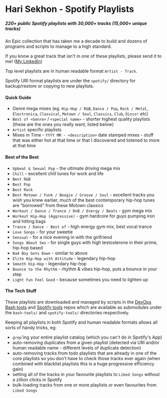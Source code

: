 Hari Sekhon - Spotify Playlists
===============================

##### 220+ public Spotify playlists with 30,000+ tracks (15,000+ unique tracks)

An Epic collection that has taken me a decade to build and dozens of programs and scripts to manage to a high standard.

If you know a great track that isn't in one of these playlists, please send it to me! ([My LinkedIn](https://www.linkedin.com/in/harisekhon))

Top level playlists are in human readable format `Artist - Track`.

Spotify URI format playlists are under the `spotify/` directory for backup/restore or copying to new playlists.

#### Quick Guide

-  Genre mega mixes (eg. `Hip-Hop / R&B`, `Dance / Pop`, `Rock / Metal`, `Electronica`, `Classical`, `Motown / Soul`, `Classics`, `Club`, `Disco!` etc)
- `Best of <Genre>` / `<special name>` - shorter highest quality playlists (these are the ones you really want, listed below)
- `Artist` specific playlists
- Mixes in Time - `YYYY MM - <description>` date stamped mixes - stuff that was either hot at that time or that I discovered and listened to more at that time

#### Best of the Best

- `Upbeat & Sexual Pop` - the ultimate driving mega mix
- `Chill` - excellent chill tunes for work and life
- `Best R&B`
- `Best Pop`
- `Best Rock`
- `Best Motown / Funk / Boogie / Groove / Soul` - excellent tracks you wish you knew earlier, much of the best contemporary hip-hop tunes are "borrowed" from these Motown classics
- `Workout / Dance / Trance / DnB / Energy / Beats` - gym mega mix
- `Workout Hip-Hop (Aggressive)` - gym hardcore for guys pumping iron and hitting bags
- `Trance / Dance - Best of` - high energy gym mix, best vocal trance
- `Love Songs` - for your sweetie
- `Sensual` - for a nice evening in with the girlfriend
- `Songs About Sex` - for single guys with high testosterone in their prime, hip-hop based
- `Bad Boy Gets Down` - similar to above
- `Elite Hip-Hop with Attitude` - legendary hip-hop
- `Smooth Hip-Hop` - legendary hip-hop
- `Bounce to the Rhythm` - rhythm & vibes hip-hop, puts a bounce in your step
- `Light Fun Feel Good` - because sometimes you need to lighten up

#### The Tech Stuff

These playlists are downloaded and managed by scripts in the [DevOps Bash tools](https://github.com/harisekhon/bash-tools) and [Spotify tools](https://github.com/harisekhon/spotify-tools) repos which are available as submodules under the `bash-tools/` and `spotify-tools/` directories respectively.

Keeping all playlists in both Spotify and human readable formats allows all sorts of handy tricks, eg:
- `grep`'ing your entire playlist catalog (which you can't do in Spotify's App)
- auto-removing duplicates from a given playlist (detected via URI and/or human readable name - different levels of duplicate detection)
- auto-removing tracks from todo playlists that are already in one of the core playlists so you don't have to check those tracks ever again (when combined with blacklist playlists this is a huge progressive efficiency gain)
- setting all of the tracks in your favourite playlists to `Liked Songs` without a zillion clicks in Spotify
- bulk-loading tracks from one or more playlists or even favourites from `Liked Songs`
